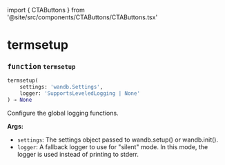 import { CTAButtons } from '@site/src/components/CTAButtons/CTAButtons.tsx'

# termsetup

<CTAButtons githubLink='https://github.com/wandb/wandb/blob/main/wandb/errors/term.py'/>




### <kbd>function</kbd> `termsetup`

```python
termsetup(
    settings: 'wandb.Settings',
    logger: 'SupportsLeveledLogging | None'
) → None
```

Configure the global logging functions. 



**Args:**
 
 - `settings`:  The settings object passed to wandb.setup() or wandb.init(). 
 - `logger`:  A fallback logger to use for "silent" mode. In this mode,  the logger is used instead of printing to stderr.